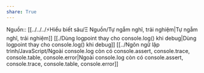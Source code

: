 ```yaml
---
share: True
---
```

Nguồn:: [[../../../⚡Hiểu biết sâu/Ξ Nguồn/Tự ngẫm nghĩ, trải nghiệm|Tự ngẫm nghĩ, trải nghiệm]]
[[./Dùng logpoint thay cho console.log() khi debug|Dùng logpoint thay cho console.log() khi debug]] [[../Ngôn ngữ lập trình/JavaScript/Ngoài console.log còn có console.assert, console.trace, console.table, console.error|Ngoài console.log còn có console.assert, console.trace, console.table, console.error]]